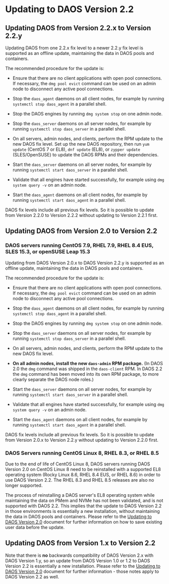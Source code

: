 # Updating to DAOS Version 2.2

## Updating DAOS from Version 2.2.x to Version 2.2.y

Updating DAOS from one 2.2.x fix level to a newer 2.2.y fix level is
supported as an offline update, maintaining the data in DAOS pools and
containers.

The recommended procedure for the update is:

- Ensure that there are no client applications with open pool connections.
  If necessary, the `dmg pool evict` command can be used on an admin node
  to disconnect any active pool connections.

- Stop the `daos_agent` daemons on all client nodes,
  for example by running `systemctl stop daos_agent` in a parallel shell.

- Stop the DAOS engines by running `dmg system stop` on one admin node.

- Stop the `daos_server` daemons on all server nodes,
  for example by running `systemctl stop daos_server` in a parallel shell.

- On all servers, admin nodes, and clients,
  perform the RPM update to the new DAOS fix level.
  Set up the new DAOS repository, then run `yum update` (CentOS 7 or EL8),
  `dnf update` (EL8), or `zypper update` (SLES/OpenSUSE)
  to update the DAOS RPMs and their dependencies.

- Start the `daos_server` daemons on all server nodes,
  for example by running `systemctl start daos_server` in a parallel shell.

- Validate that all engines have started successfully,
  for example using `dmg system query -v` on an admin node.

- Start the `daos_agent` daemons on all client nodes,
  for example by running `systemctl start daos_agent` in a parallel shell.

DAOS fix levels include all previous fix levels. So it is possible to update
from Version 2.2.0 to Version 2.2.2 without updating to Version 2.2.1 first.


## Updating DAOS from Version 2.0 to Version 2.2

### DAOS servers running CentOS 7.9, RHEL 7.9, RHEL 8.4 EUS, SLES 15.3, or openSUSE Leap 15.3

Updating from DAOS Version 2.0.x to DAOS Version 2.2.y is supported as an offline update,
maintaining the data in DAOS pools and containers.

The recommended procedure for the update is:

- Ensure that there are no client applications with open pool connections.
  If necessary, the `dmg pool evict` command can be used on an admin node
  to disconnect any active pool connections.

- Stop the `daos_agent` daemons on all client nodes,
  for example by running `systemctl stop daos_agent` in a parallel shell.

- Stop the DAOS engines by running `dmg system stop` on one admin node.

- Stop the `daos_server` daemons on all server nodes,
  for example by running `systemctl stop daos_server` in a parallel shell.

- On all servers, admin nodes, and clients,
  perform the RPM update to the new DAOS fix level.

- **On all admin nodes, install the new `daos-admin` RPM package.**
  (In DAOS 2.0 the `dmg` command was shipped in the `daos-client` RPM.
  In DAOS 2.2 the `dmg` command has been moved into its own RPM package,
  to more clearly separate the DAOS node roles.)

- Start the `daos_server` daemons on all server nodes,
  for example by running `systemctl start daos_server` in a parallel shell.

- Validate that all engines have started successfully,
  for example using `dmg system query -v` on an admin node.

- Start the `daos_agent` daemons on all client nodes,
  for example by running `systemctl start daos_agent` in a parallel shell.

DAOS fix levels include all previous fix levels. So it is possible to update
from Version 2.0.x to Version 2.2.y without updating to Version 2.2.0 first.

### DAOS Servers running CentOS Linux 8, RHEL 8.3, or RHEL 8.5

Due to the end of life of CentOS Linux 8, DAOS servers running DAOS Version 2.0
on CentOS Linux 8 need to be reinstalled with a supported EL8 operating system
(Rocky Linux 8.6, RHEL 8.4 EUS, or RHEL 8.6) in order to use DAOS Version 2.2.
The RHEL 8.3 and RHEL 8.5 releases are also no longer supported.

The process of reinstalling a DAOS server's EL8 operating system while maintaining
the data on PMem and NVMe has not been validated, and is not supported with DAOS 2.2.
This implies that the update to DAOS Version 2.2 in those environments is essentially
a new installation, without maintaining the data in DAOS pools and containers.
Please refer to the
[Updating to DAOS Version 2.0](https://docs.daos.io/v2.0/release/updating_to_v2_0/)
document for further information on how to save existing user data before the update.


## Updating DAOS from Version 1.x to Version 2.2

Note that there is **no** backwards compatibility of DAOS Version 2.x with
DAOS Version 1.y, so an update from DAOS Version 1.0 or 1.2 to
DAOS Version 2.2 is essentially a new installation. Please refer to the
[Updating to DAOS Version 2.0](https://docs.daos.io/v2.0/release/updating/)
document for further information - those notes apply to DAOS Version 2.2 as well.
